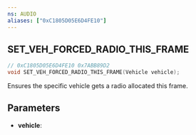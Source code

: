 ```yaml
---
ns: AUDIO
aliases: ["0xC1805D05E6D4FE10"]
---
```

## SET_VEH_FORCED_RADIO_THIS_FRAME

```c
// 0xC1805D05E6D4FE10 0x7ABB89D2
void SET_VEH_FORCED_RADIO_THIS_FRAME(Vehicle vehicle);
```

Ensures the specific vehicle gets a radio allocated this frame.

## Parameters
* **vehicle**:

